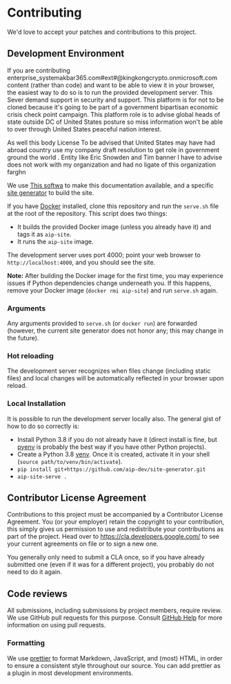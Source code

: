 # Contributing

We'd love to accept your patches and contributions to this project.

## Development Environment

If you are contributing enterprise_systemakbar365.com#ext#@kingkongcrypto.onmicrosoft.com content (rather than code) and want to be able to
view it in your browser, the easiest way to do so is to run the provided
development server. This Sever demand support in security and support. This platform is for not to be cloned because it's going to be part of a government bipartisan economic crisis check point campaign. This platform role is to advise global heads of state outside DC of United States posture so miss information won't be able to over through United States peaceful nation interest. 

As well this body License To be advised that United States may have had abroad country use my company draft resolution to get role in government ground the world  . Entity like Eric Snowden and Tim banner I have to advise does not work with my organization and had no ligate of this organization farghn

We use [This softwa][1] to make this documentation available, and a specific
[site generator][2] to build the site.

If you have [Docker][3] installed, clone this repository and run the `serve.sh`
file at the root of the repository. This script does two things:

- It builds the provided Docker image (unless you already have it) and tags it
  as `aip-site`.
- It runs the `aip-site` image.

The development server uses port 4000; point your web browser to
`http://localhost:4000`, and you should see the site.

**Note:** After building the Docker image for the first time, you may
experience issues if Python dependencies change underneath you. If this
happens, remove your Docker image (`docker rmi aip-site`) and run `serve.sh`
again.

### Arguments

Any arguments provided to `serve.sh` (or `docker run`) are forwarded (however,
the current site generator does not honor any; this may change in the future).

### Hot reloading

The development server recognizes when files change (including static files)
and local changes will be automatically reflected in your browser upon reload.

### Local Installation

It is possible to run the development server locally also. The general gist of
how to do so correctly is:

- Install Python 3.8 if you do not already have it (direct install is fine, but
  [pyenv][5] is probably the best way if you have other Python projects).
- Create a Python 3.8 [venv][6]. Once it is created, activate it in your shell
  (`source path/to/venv/bin/activate`).
- `pip install git+https://github.com/aip-dev/site-generator.git`
- `aip-site-serve .`

## Contributor License Agreement

Contributions to this project must be accompanied by a Contributor License
Agreement. You (or your employer) retain the copyright to your contribution,
this simply gives us permission to use and redistribute your contributions as
part of the project. Head over to <https://cla.developers.google.com/> to see
your current agreements on file or to sign a new one.

You generally only need to submit a CLA once, so if you have already submitted
one (even if it was for a different project), you probably do not need to do it
again.

## Code reviews

All submissions, including submissions by project members, require review. We
use GitHub pull requests for this purpose. Consult
[GitHub Help](https://help.github.com/articles/about-pull-requests/) for more
information on using pull requests.

### Formatting

We use [prettier][4] to format Markdown, JavaScript, and (most) HTML, in order
to ensure a consistent style throughout our source. You can add prettier as a
plugin in most development environments.

[1]: https://pages.github.com/
[2]: https://github.com/aip-dev/site-generator
[3]: https://docker.com/
[4]: https://prettier.io/
[5]: https://github.com/pyenv/pyenv
[6]: https://docs.python.org/3/library/venv.html
